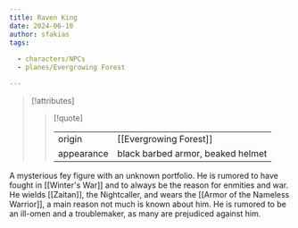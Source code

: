 ```yaml
---
title: Raven King
date: 2024-06-10
author: sfakias
tags:
  
  - characters/NPCs
  - planes/Evergrowing Forest

---
```

> [!attributes]
> 
> > [!quote]
> >
> > | | |
> > | --- | --- |
> > | origin | [[Evergrowing Forest]] |
> > | appearance | black barbed armor, beaked helmet |

A mysterious fey figure with an unknown portfolio. He is rumored to have fought in [[Winter's War]] and to always be the reason for enmities and war. He wields [[Zaitan]], the Nightcaller, and wears the [[Armor of the Nameless Warrior]], a main reason not much is known about him. He is rumored to be an ill-omen and a troublemaker, as many are prejudiced against him.